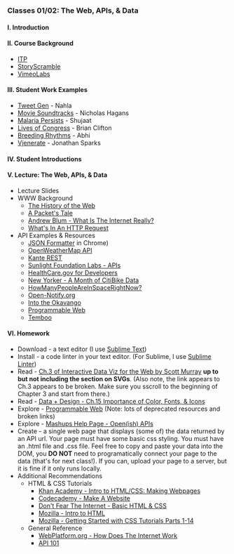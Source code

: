 ### Classes 01/02: The Web, APIs, & Data

#### I. Introduction

#### II. Course Background
* [ITP](http://itp.nyu.edu/)
* [StoryScramble](http://storyscramble.com)
* [VimeoLabs](http://vimeolabs.com)

#### III. Student Work Examples
* [Tweet Gen](http://mashup-tweetgen.herokuapp.com/) - Nahla
* [Movie Soundtracks](http://moviesoundtracks.herokuapp.com/) - Nicholas Hagans
* [Malaria Persists](http://www.msm622.nyuad.im/MalariaPersists/) - Shujaat
* [Lives of Congress](http://thelivesofcongress.com/) - Brian Clifton
* [Breeding Rhythms](http://breedingrhythms.herokuapp.com/) - Abhi
* [Vjenerate](http://vjenerate.com/) - Jonathan Sparks

#### IV. Student Introductions

#### V. Lecture: The Web, APIs, & Data
* Lecture Slides
* WWW Background
	* [The History of the Web](http://docs.webplatform.org/wiki/concepts/internet_and_web/The_History_of_the_Web)
	* [A Packet's Tale](http://www.worldsciencefestival.com/2012/06/there_and_back_again_a_packets_tale/)
	* [Andrew Blum - What Is The Internet Really?](https://www.ted.com/talks/andrew_blum_what_is_the_internet_really)
	* [What's In An HTTP Request](http://rve.org.uk/dumprequest)
* API Examples & Resources
	* [JSON Formatter](https://chrome.google.com/webstore/detail/json-formatter/bcjindcccaagfpapjjmafapmmgkkhgoa?hl=en) in Chrome)  
	* [OpenWeatherMap API](http://openweathermap.org/API)
	* [Kante REST](http://kanyerest.xyz/)
	* [Sunlight Foundation Labs - APIs](http://sunlightfoundation.com/api/)
	* [HealthCare.gov for Developers](https://www.healthcare.gov/developers/)
	* [New Yorker - A Month of CitiBike Data](http://www.newyorker.com/sandbox/business/citi-bike.html)
	* [HowManyPeopleAreInSpaceRightNow?](http://www.howmanypeopleareinspacerightnow.com/)
	* [Open-Notify.org](http://open-notify.org/)
	* [Into the Okavango](http://intotheokavango.org/)
	* [Programmable Web](http://programmableweb.com)
	* [Temboo](https://www.temboo.com/)

#### VI. Homework
* Download - a text editor (I use [Sublime Text](http://www.sublimetext.com/))
* Install - a code linter in your text editor. (For Sublime, I use [Sublime Linter](http://www.hongkiat.com/blog/identify-code-errors-sublime-linter/))
* Read - [Ch.3 of Interactive Data Viz for the Web by Scott Murray](http://chimera.labs.oreilly.com/books/1230000000345/index.html) **up to but not including the section on SVGs**. (Also note, the link appears to Ch.3 appears to be broken. Make sure you sscroll to the beginning of Chapter 3 and start from there.)
* Read - [Data + Design - Ch.15 Importance of Color, Fonts, & Icons](https://infoactive.co/data-design/ch15)
* Explore - [Programmable Web](http://programmableweb.com) (Note: lots of deprecated resources and broken links)
* Explore - [Mashups Help Page - Open(ish) APIs](https://github.com/craigprotzel/Mashups/tree/master/__HELP#openish-apis)
* Create - a single web page that displays (some of) the data returned by an API url. Your page must have some basic css styling. You must have an .html file and .css file. Feel free to copy and paste your data into the DOM, you **DO NOT** need to programatically connect your page to the data (that's for next class!). If you can, upload your page to a server, but it is fine if it only runs locally.
* Additional Recommendations
	* HTML & CSS Tutorials  
		* [Khan Academy - Intro to HTML/CSS: Making Webpages](https://www.khanacademy.org/computing/computer-programming/html-css)
		* [Codecademy - Make A Website](https://www.codecademy.com/learn/make-a-website)
		* [Don't Fear The Internet - Basic HTML & CSS](http://www.dontfeartheinternet.com/02-html/)
		* [Mozilla - Intro to HTML](https://developer.mozilla.org/en-US/docs/Web/Guide/HTML/Introduction)
		* [Mozilla - Getting Started with CSS Tutorials Parts 1-14](https://developer.mozilla.org/en-US/docs/Web/Guide/CSS/Getting_started)
	* General Reference	
		* [WebPlatform.org - How Does The Internet Work](https://docs.webplatform.org/wiki/concepts/Internet_and_Web/How_does_the_Internet_Work)
		* [API 101](http://apievangelist.com/index.html)	
